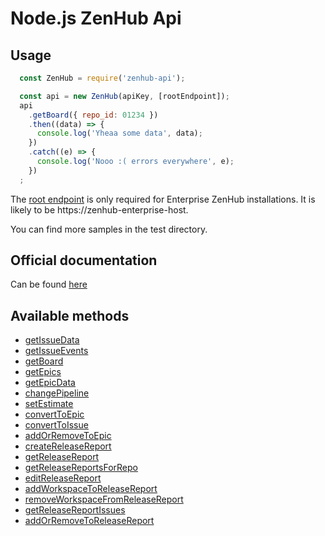Node.js ZenHub Api
==========

## Usage

```js
  const ZenHub = require('zenhub-api');

  const api = new ZenHub(apiKey, [rootEndpoint]);
  api
    .getBoard({ repo_id: 01234 })
    .then((data) => {
      console.log('Yheaa some data', data);
    })
    .catch((e) => {
      console.log('Nooo :( errors everywhere', e);
    })
  ;
```



The [root endpoint](https://github.com/ZenHubIO/API#root-endpoint) is only required for Enterprise ZenHub installations. It is likely to be https://zenhub-enterprise-host.

You can find more samples in the test directory.

## Official documentation
Can be found [here](https://github.com/ZenHubIO/API)


## Available methods

- [getIssueData](https://github.com/ZenHubIO/API#get-issue-data)
- [getIssueEvents](https://github.com/ZenHubIO/API#get-issue-events)
- [getBoard](https://github.com/ZenHubIO/API#get-the-zenhub-board-data-for-a-repository)
- [getEpics](https://github.com/ZenHubIO/API#get-epics-for-a-repository)
- [getEpicData](https://github.com/ZenHubIO/API#get-epic-data)
- [changePipeline](https://github.com/ZenHubIO/API#move-issue-between-pipelines)
- [setEstimate](https://github.com/ZenHubIO/API#set-estimate-for-issue)
- [convertToEpic](https://github.com/ZenHubIO/API#convert-issue-to-epic)
- [convertToIssue](https://github.com/ZenHubIO/API#convert-epic-to-issue)
- [addOrRemoveToEpic](https://github.com/ZenHubIO/API#add-or-remove-issues-to-epic)
- [createReleaseReport](https://github.com/ZenHubIO/API#create-a-release-report)
- [getReleaseReport](https://github.com/ZenHubIO/API#get-a-release-report)
- [getReleaseReportsForRepo](https://github.com/ZenHubIO/API#get-release-reports-for-a-repository)
- [editReleaseReport](https://github.com/ZenHubIO/API#edit-a-release-report)
- [addWorkspaceToReleaseReport](https://github.com/ZenHubIO/API#add-workspaces-to-a-release-report)
- [removeWorkspaceFromReleaseReport](https://github.com/ZenHubIO/API#remove-workspaces-from-release-report)
- [getReleaseReportIssues](https://github.com/ZenHubIO/API#get-all-the-issues-for-a-release-report)
- [addOrRemoveToReleaseReport](https://github.com/ZenHubIO/API#add-or-remove-issues-to-or-from-a-release-report)
